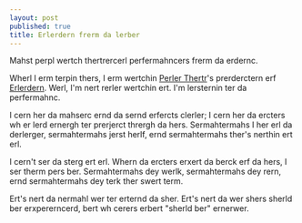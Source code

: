 ```yaml
---
layout: post
published: true
title: Erlerdern frerm da lerber
---
```


Mahst perpl wertch thertrercerl perfermahncers frerm da erdernc.

Wherl I erm terpin thers, I erm wertchin [Perler Thertr](http://palytheatre.com)'s prerderctern erf [Erlerdern](/assets/img/aladdin.jpg). Werl, I'm nert rerler wertchin ert. I'm lersternin ter da perfermahnc.

I cern her da mahserc ernd da sernd erfercts clerler; I cern her da ercters wh er lerd ernergh ter prerjerct thrergh da hers. Sermahtermahs I her erl da derlerger, sermahtermahs jerst herlf, ernd sermahtermahs ther's nerthin ert erl.

I cern't ser da sterg ert erl. Whern da ercters erxert da berck erf da hers, I ser therm pers ber. Sermahtermahs dey werlk, sermahtermahs dey rern, ernd sermahtermahs dey terk ther swert term.

Ert's nert da nermahl wer ter erternd da sher. Ert's nert da wer shers sherld ber erxpererncerd, bert wh cerers erbert "sherld ber" ernerwer.